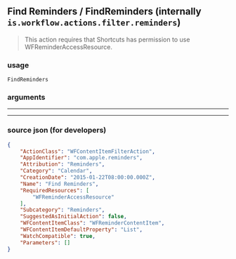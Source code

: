 
## Find Reminders / FindReminders (internally `is.workflow.actions.filter.reminders`)

> This action requires that Shortcuts has permission to use WFReminderAccessResource.



### usage
```
FindReminders 
```

### arguments

---



---

### source json (for developers)

```json
{
	"ActionClass": "WFContentItemFilterAction",
	"AppIdentifier": "com.apple.reminders",
	"Attribution": "Reminders",
	"Category": "Calendar",
	"CreationDate": "2015-01-22T08:00:00.000Z",
	"Name": "Find Reminders",
	"RequiredResources": [
		"WFReminderAccessResource"
	],
	"Subcategory": "Reminders",
	"SuggestedAsInitialAction": false,
	"WFContentItemClass": "WFReminderContentItem",
	"WFContentItemDefaultProperty": "List",
	"WatchCompatible": true,
	"Parameters": []
}
```
